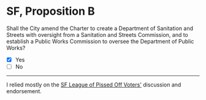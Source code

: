 # SF, Proposition B

Shall the City amend the Charter to create a Department of Sanitation and Streets with oversight from a Sanitation and Streets Commission, and to establish a Public Works Commission to oversee the Department of Public Works?

- [x] Yes
- [ ] No

---

I relied mostly on the [SF League of Pissed Off Voters'](https://www.theleaguesf.org/) discussion and endorsement.
